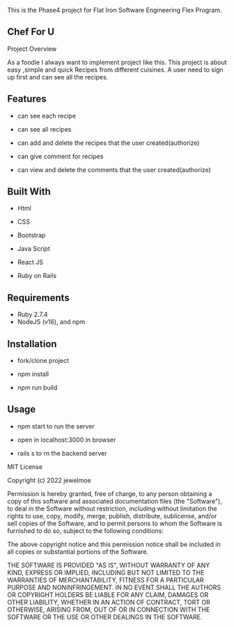 
This is the Phase4 project for Flat Iron Software Engineering Flex Program.

## Chef For U ##

Project Overview

As a foodie I always want to implement project like this. This project is about easy ,simple and quick Recipes from different cuisines.
A user need to sign up first and can see all the recipes. 


## Features

* can see each recipe

* can see all recipes

* can add and delete the recipes that the user created(authorize)

* can give comment for recipes

* can view and delete  the comments that the user created(authorize)

## Built With

* Html

* CSS

* Bootstrap

* Java Script

* React JS

* Ruby on Rails


## Requirements

*  Ruby 2.7.4
*  NodeJS (v16), and npm


## Installation

* fork/clone project

* npm install

* npm run build

## Usage

* npm start to run the server

* open in localhost:3000 in browser

* rails s to rn the backend server



MIT License

Copyright (c) 2022 jewelmoe

Permission is hereby granted, free of charge, to any person obtaining a copy of this software and associated documentation files (the "Software"), to deal in the Software without restriction, including without limitation the rights to use, copy, modify, merge, publish, distribute, sublicense, and/or sell copies of the Software, and to permit persons to whom the Software is furnished to do so, subject to the following conditions:

The above copyright notice and this permission notice shall be included in all copies or substantial portions of the Software.

THE SOFTWARE IS PROVIDED "AS IS", WITHOUT WARRANTY OF ANY KIND, EXPRESS OR IMPLIED, INCLUDING BUT NOT LIMITED TO THE WARRANTIES OF MERCHANTABILITY, FITNESS FOR A PARTICULAR PURPOSE AND NONINFRINGEMENT. IN NO EVENT SHALL THE AUTHORS OR COPYRIGHT HOLDERS BE LIABLE FOR ANY CLAIM, DAMAGES OR OTHER LIABILITY, WHETHER IN AN ACTION OF CONTRACT, TORT OR OTHERWISE, ARISING FROM, OUT OF OR IN CONNECTION WITH THE SOFTWARE OR THE USE OR OTHER DEALINGS IN THE SOFTWARE.